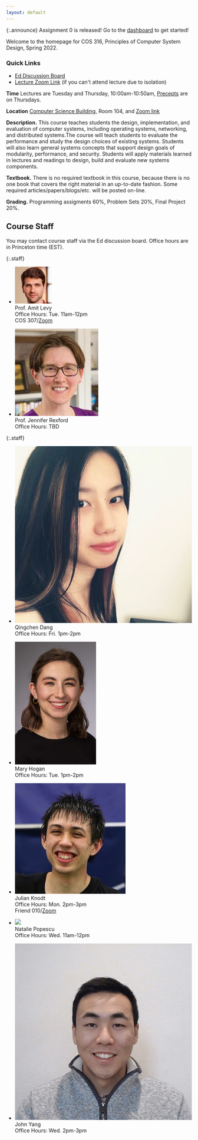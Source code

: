 ```yaml
---
layout: default
---
```


{:.announce}
Assignment 0 is released! Go to the [dashboard](/dashboard) to get started!

Welcome to the homepage for COS 316, Principles of Computer System
Design, Spring 2022.

### Quick Links

  * [Ed Discussion Board](https://edstem.org/us/courses/19325)
  * [Lecture Zoom Link](https://princeton.zoom.us/j/99476809145) (if you can't attend lecture due to isolation)

**Time** Lectures are Tuesday and Thursday, 10:00am-10:50am, [Precepts](precepts) are on Thursdays.

**Location** [Computer Science Building](https://api.princeton.edu/campus-map/link?id=0167), Room 104, and [Zoom link](https://princeton.zoom.us/j/99476809145)

**Description.** This course teaches students the design,
implementation, and evaluation of computer systems, including operating
systems, networking, and distributed systems.The course will teach
students to evaluate the performance and study the design choices of
existing systems. Students will also learn general systems concepts that
support design goals of modularity, performance, and security. Students
will apply materials learned in lectures and readings to design, build
and evaluate new systems components.

**Textbook.** There is no required textbook in this course, because
there is no one book that covers the right material in an up-to-date
fashion. Some required articles/papers/blogs/etc. will be posted
on-line.

**Grading.** Programming assigments 60%, Problem Sets 20%, Final Project 20%.

## Course Staff

You may contact course staff via the Ed discussion board. Office hours are in Princeton time (EST).

{:.staff}
* ![](/images/staff/amit-levy.jpg)\
Prof. Amit Levy\
Office Hours:
Tue. 11am-12pm\
COS 307/[Zoom](https://princeton.zoom.us/my/alevy)

* ![](/images/staff/jenn-rexford.jpg)\
Prof. Jennifer Rexford\
Office Hours: TBD

{:.staff}
* ![](images/staff/qingchen-dang.jpg)\
Qingchen Dang\
Office Hours:
Fri. 1pm-2pm

* ![](images/staff/mary-hogan.jpg)\
Mary Hogan\
Office Hours:
Tue. 1pm-2pm

* ![](images/staff/julian-knodt.png)\
Julian Knodt\
Office Hours:
Mon. 2pm-3pm\
Friend 010/[Zoom](https://princeton.zoom.us/my/jknodt)

* ![](images/staff/natalie-popescu.png)\
Natalie Popescu\
Office Hours:
Wed. 11am-12pm

* ![](/images/staff/john-yang.jpg)\
John Yang\
Office Hours:
Wed. 2pm-3pm

<!--[Ed discussion board]: https://us.edstem.org/courses/2353/discussion/-->
